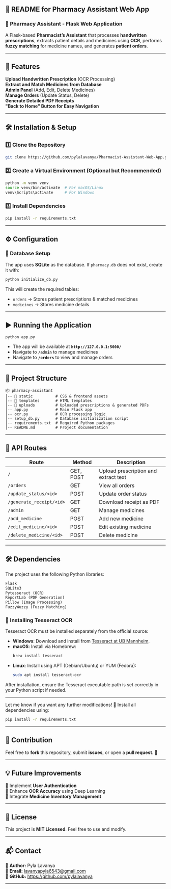 ## **📖 README for Pharmacy Assistant Web App**  

### **🚀 Pharmacy Assistant - Flask Web Application**  
A Flask-based **Pharmacist’s Assistant** that processes **handwritten prescriptions**, extracts patient details and medicines using **OCR**, performs **fuzzy matching** for medicine names, and generates **patient orders**.  

---

## **📌 Features**
 **Upload Handwritten Prescription** (OCR Processing)  
 **Extract and Match Medicines from Database**  
 **Admin Panel** (Add, Edit, Delete Medicines)  
 **Manage Orders** (Update Status, Delete)  
 **Generate Detailed PDF Receipts**  
 **"Back to Home" Button for Easy Navigation**  

---

## **🛠️ Installation & Setup**
### **1️⃣ Clone the Repository**
```bash
git clone https://github.com/pylalavanya/Pharmacist-Assistant-Web-App.git
```

### **2️⃣ Create a Virtual Environment** (Optional but Recommended)
```bash
python -m venv venv
source venv/bin/activate  # For macOS/Linux
venv\Scripts\activate     # For Windows
```

### **3️⃣ Install Dependencies**
```bash
pip install -r requirements.txt
```

---

## **⚙️ Configuration**
### **🔹 Database Setup**
The app uses **SQLite** as the database. If `pharmacy.db` does not exist, create it with:
```bash
python initialize_db.py
```
This will create the required tables:  
- `orders` → Stores patient prescriptions & matched medicines  
- `medicines` → Stores medicine details  

---

## **▶️ Running the Application**
```bash
python app.py
```
- The app will be available at **`http://127.0.0.1:5000/`**  
- Navigate to **`/admin`** to manage medicines  
- Navigate to **`/orders`** to view and manage orders  

---

## **📂 Project Structure**
```
📦 pharmacy-assistant
│-- 📂 static          # CSS & frontend assets
│-- 📂 templates       # HTML templates
│-- 📂 uploads         # Uploaded prescriptions & generated PDFs
│-- app.py            # Main Flask app
│-- ocr.py            # OCR processing logic
│-- setup_db.py       # Database initialization script
│-- requirements.txt  # Required Python packages
│-- README.md         # Project documentation
```

---

## **📝 API Routes**
| Route                 | Method | Description |
|-----------------------|--------|-------------|
| `/`                   | GET, POST | Upload prescription and extract text |
| `/orders`             | GET    | View all orders |
| `/update_status/<id>` | POST   | Update order status |
| `/generate_receipt/<id>` | GET | Download receipt as PDF |
| `/admin`              | GET    | Manage medicines |
| `/add_medicine`       | POST   | Add new medicine |
| `/edit_medicine/<id>` | POST   | Edit existing medicine |
| `/delete_medicine/<id>` | POST | Delete medicine |

---

## **🛠️ Dependencies**
The project uses the following Python libraries:
```txt
Flask  
SQLite3  
Pytesseract (OCR)  
ReportLab (PDF Generation)  
Pillow (Image Processing)  
FuzzyWuzzy (Fuzzy Matching)  
```

### **🔹 Installing Tesseract OCR**
Tesseract OCR must be installed separately from the official source:  

- **Windows**: Download and install from [Tesseract at UB Mannheim](https://github.com/UB-Mannheim/tesseract/wiki).  
- **macOS**: Install via Homebrew:  
  ```bash
  brew install tesseract
  ```
- **Linux**: Install using APT (Debian/Ubuntu) or YUM (Fedora):  
  ```bash
  sudo apt install tesseract-ocr
  ```

After installation, ensure the Tesseract executable path is set correctly in your Python script if needed.  

---

Let me know if you want any further modifications! 🚀
Install all dependencies using:
```bash
pip install -r requirements.txt
```

---

## **🔹 Contribution**
Feel free to **fork** this repository, submit **issues**, or open a **pull request**. 🚀  

---

## **💡 Future Improvements**
🔹 Implement **User Authentication**  
🔹 Enhance **OCR Accuracy** using Deep Learning  
🔹 Integrate **Medicine Inventory Management**  

---

## **📜 License**
This project is **MIT Licensed**. Feel free to use and modify.  

---

## **📬 Contact**
🔹 **Author:** Pyla Lavanya  
🔹 **Email:** lavanyapyla6543@gmail.com  
🔹 **GitHub:** https://github.com/pylalavanya  

---
  
